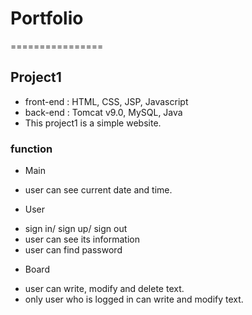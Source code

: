 # Portfolio
================
## Project1
- front-end : HTML, CSS, JSP, Javascript
- back-end : Tomcat v9.0, MySQL, Java
- This project1 is a simple website.

### function
- Main
* user can see current date and time.

- User
* sign in/ sign up/ sign out
* user can see its information
* user can find password

- Board
* user can write, modify and delete text.
* only user who is logged in can write and modify text.
